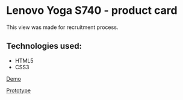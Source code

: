 # Lenovo Yoga S740 - product card
This view was made for recruitment process.

## Technologies used:
- HTML5
- CSS3

[Demo](https://annapakula.github.io/lenovo-product-card/)

[Prototype](https://marvelapp.com/prototype/259afd6g/screen/72611141)
